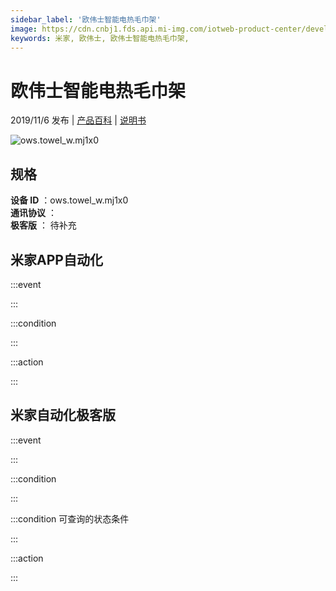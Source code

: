 ```yaml
---
sidebar_label: '欧伟士智能电热毛巾架'
image: https://cdn.cnbj1.fds.api.mi-img.com/iotweb-product-center/developer_1627541108752z7Hxh5Ke.png?GalaxyAccessKeyId=AKVGLQWBOVIRQ3XLEW&Expires=9223372036854775807&Signature=2m9BdfRxWo4TYuqANxtcxdQQ8Ww=
keywords: 米家, 欧伟士, 欧伟士智能电热毛巾架, 
---
```

# 欧伟士智能电热毛巾架

2019/11/6 发布 | [产品百科](https://home.mi.com/webapp/content/baike/product/index.html?model=ows.towel_w.mj1x0/) | [说明书](https://home.mi.com/views/introduction.html?model=ows.towel_w.mj1x0&region=cn)

![ows.towel_w.mj1x0](https://cdn.cnbj1.fds.api.mi-img.com/iotweb-product-center/developer_1627541108752z7Hxh5Ke.png?GalaxyAccessKeyId=AKVGLQWBOVIRQ3XLEW&Expires=9223372036854775807&Signature=2m9BdfRxWo4TYuqANxtcxdQQ8Ww=)

## 规格  
> 
**设备 ID** ：ows.towel_w.mj1x0  
**通讯协议** ：  
**极客版**  ： 待补充 


## 米家APP自动化  

:::event  

:::

:::condition  

:::

:::action   

:::

## 米家自动化极客版  

:::event  

:::

:::condition  

:::

:::condition 可查询的状态条件  

:::

:::action  

:::

        
